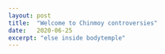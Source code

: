 ```yaml
---
layout: post
title:  "Welcome to Chinmoy controversies"
date:   2020-06-25
excerpt: "else inside bodytemple"
---
```

